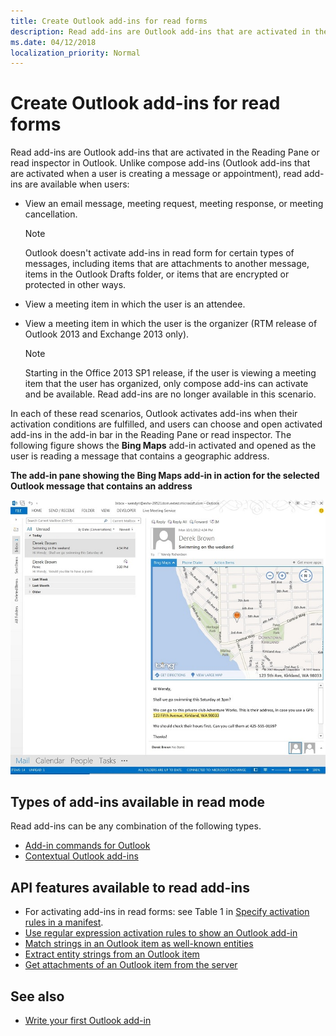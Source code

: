 ```yaml
---
title: Create Outlook add-ins for read forms
description: Read add-ins are Outlook add-ins that are activated in the Reading Pane or read inspector in Outlook.
ms.date: 04/12/2018
localization_priority: Normal
---
```


# Create Outlook add-ins for read forms

Read add-ins are Outlook add-ins that are activated in the Reading Pane or read inspector in Outlook. Unlike compose add-ins (Outlook add-ins that are activated when a user is creating a message or appointment), read add-ins are available when users: 

- View an email message, meeting request, meeting response, or meeting cancellation.

   > [!NOTE]
   > Outlook doesn't activate add-ins in read form for certain types of messages, including items that are attachments to another message, items in the Outlook Drafts folder, or items that are encrypted or protected in other ways.
    
- View a meeting item in which the user is an attendee.
    
- View a meeting item in which the user is the organizer (RTM release of Outlook 2013 and Exchange 2013 only).
    
   > [!NOTE]
   > Starting in the Office 2013 SP1 release, if the user is viewing a meeting item that the user has organized, only compose add-ins can activate and be available. Read add-ins are no longer available in this scenario.


In each of these read scenarios, Outlook activates add-ins when their activation conditions are fulfilled, and users can choose and open activated add-ins in the add-in bar in the Reading Pane or read inspector. The following figure shows the **Bing Maps** add-in activated and opened as the user is reading a message that contains a geographic address.


**The add-in pane showing the Bing Maps add-in in action for the selected Outlook message that contains an address**

![Bing Map mail app in Outlook](images/bing-maps-add-in.jpg)


## Types of add-ins available in read mode

Read add-ins can be any combination of the following types.

- [Add-in commands for Outlook](add-in-commands-for-outlook.md)   
- [Contextual Outlook add-ins](contextual-outlook-add-ins.md)
    

## API features available to read add-ins

- For activating add-ins in read forms: see Table 1 in [Specify activation rules in a manifest](activation-rules.md#specify-activation-rules-in-a-manifest).    
- [Use regular expression activation rules to show an Outlook add-in](use-regular-expressions-to-show-an-outlook-add-in.md)    
- [Match strings in an Outlook item as well-known entities](match-strings-in-an-item-as-well-known-entities.md)    
- [Extract entity strings from an Outlook item](extract-entity-strings-from-an-item.md)   
- [Get attachments of an Outlook item from the server](get-attachments-of-an-outlook-item.md)
    

## See also

- [Write your first Outlook add-in](quick-start.md)
